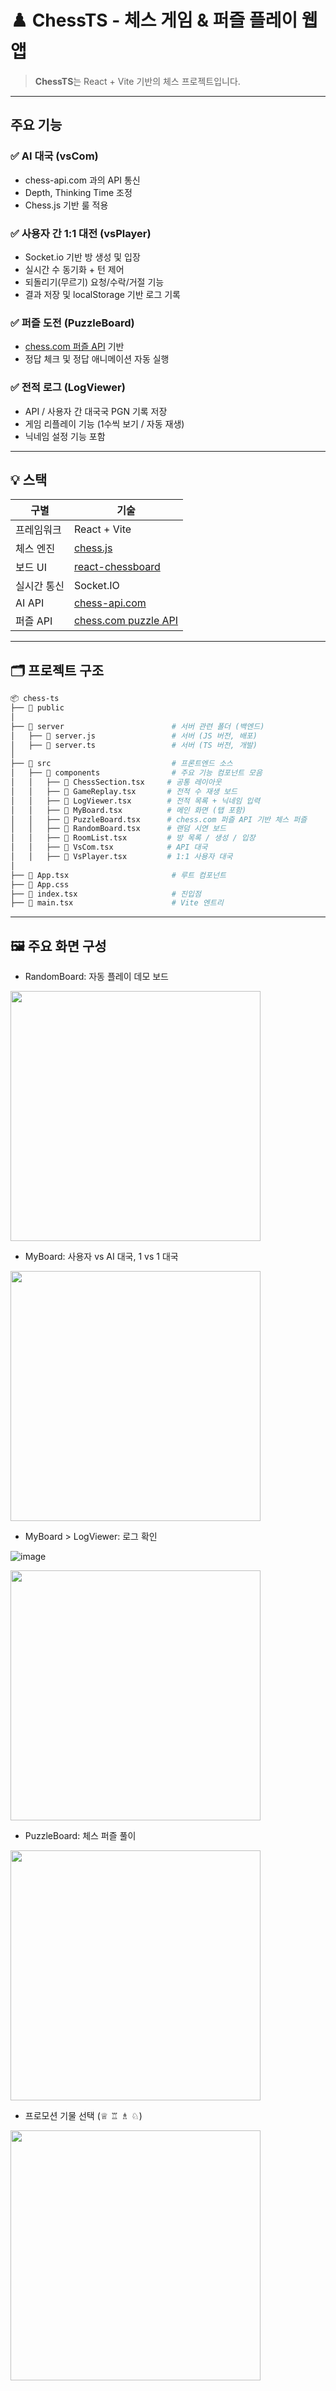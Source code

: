 # ♟️ ChessTS - 체스 게임 & 퍼즐 플레이 웹앱

> **ChessTS**는 React + Vite 기반의 체스 프로젝트입니다.

---

## 주요 기능

### ✅ AI 대국 (vsCom)

- chess-api.com 과의 API 통신
- Depth, Thinking Time 조정
- Chess.js 기반 룰 적용

### ✅ 사용자 간 1:1 대전 (vsPlayer)

- Socket.io 기반 방 생성 및 입장
- 실시간 수 동기화 + 턴 제어
- 되돌리기(무르기) 요청/수락/거절 기능
- 결과 저장 및 localStorage 기반 로그 기록

### ✅ 퍼즐 도전 (PuzzleBoard)

- [chess.com 퍼즐 API](https://www.chess.com/daily-chess-puzzle) 기반
- 정답 체크 및 정답 애니메이션 자동 실행

### ✅ 전적 로그 (LogViewer)

- API / 사용자 간 대국국 PGN 기록 저장
- 게임 리플레이 기능 (1수씩 보기 / 자동 재생)
- 닉네임 설정 기능 포함

---

## 💡 스택

| 구별        | 기술                                                             |
| ----------- | ---------------------------------------------------------------- |
| 프레임워크  | React + Vite                                                     |
| 체스 엔진   | [chess.js](https://github.com/jhlywa/chess.js)                   |
| 보드 UI     | [react-chessboard](https://react-chessboard.vercel.app)          |
| 실시간 통신 | Socket.IO                                                        |
| AI API      | [chess-api.com](https://chess-api.com)                           |
| 퍼즐 API    | [chess.com puzzle API](https://www.chess.com/daily-chess-puzzle) |

---

## 🗂 프로젝트 구조

```bash
📦 chess-ts
├── 📁 public
│
├── 📁 server                        # 서버 관련 폴더 (백엔드)
│   ├── 📄 server.js                 # 서버 (JS 버전, 배포)
│   ├── 📄 server.ts                 # 서버 (TS 버전, 개발)
│
├── 📁 src                           # 프론트엔드 소스
│   ├── 📁 components                # 주요 기능 컴포넌트 모음
│   │   ├── 📄 ChessSection.tsx     # 공통 레이아웃
│   │   ├── 📄 GameReplay.tsx       # 전적 수 재생 보드
│   │   ├── 📄 LogViewer.tsx        # 전적 목록 + 닉네임 입력
│   │   ├── 📄 MyBoard.tsx          # 메인 화면 (탭 포함)
│   │   ├── 📄 PuzzleBoard.tsx      # chess.com 퍼즐 API 기반 체스 퍼즐
│   │   ├── 📄 RandomBoard.tsx      # 랜덤 시연 보드
│   │   ├── 📄 RoomList.tsx         # 방 목록 / 생성 / 입장
│   │   ├── 📄 VsCom.tsx            # API 대국
│   │   ├── 📄 VsPlayer.tsx         # 1:1 사용자 대국
│
├── 📄 App.tsx                       # 루트 컴포넌트
├── 📄 App.css
├── 📄 index.tsx                     # 진입점
├── 📄 main.tsx                      # Vite 엔트리

```

---

## 🖼️ 주요 화면 구성

- RandomBoard: 자동 플레이 데모 보드

<img src="https://github.com/user-attachments/assets/f6f0a3c6-c3b3-4186-9fc8-d292e82ea8e0" width="400" />


- MyBoard: 사용자 vs AI 대국, 1 vs 1 대국

<img src="https://github.com/user-attachments/assets/d6ed6696-6759-4b8a-82a0-5634a615a897" width="400" />


- MyBoard > LogViewer: 로그 확인

![image](https://github.com/user-attachments/assets/e3e958c6-e4d1-4838-996f-897d32da6b70)

<img src="https://github.com/user-attachments/assets/a201d47c-b32a-437b-ad1a-e3f8c309ff3d" width="400" />


- PuzzleBoard: 체스 퍼즐 풀이

<img src="https://github.com/user-attachments/assets/3344a66a-86ce-41af-9a62-77b2c603287b" width="400" />

- 프로모션 기물 선택 (♕ ♖ ♗ ♘)

<img src="https://github.com/user-attachments/assets/cf506394-51c9-4182-b206-102976673274" width="400" />




